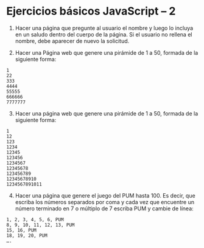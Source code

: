 # Ejercicios básicos JavaScript – 2

1. Hacer una página que pregunte al usuario el nombre y luego lo incluya en un saludo dentro del cuerpo de la página. Si el usuario no rellena el nombre, debe aparecer de nuevo la solicitud.

2. Hacer una Página web que genere una pirámide de 1 a 50, formada de la siguiente forma:

```
1 
22 
333 
4444 
55555 
666666 
7777777 
```

3. Hacer una página web que genere una pirámide de 1 a 50, formada de la siguiente forma: 
```
1 
12 
123 
1234 
12345 
123456 
1234567 
12345678 
123456789 
12345678910 
1234567891011 
```

4. Hacer una página que genere el juego del PUM hasta 100. Es decir, que escriba los números separados por coma y cada vez que encuentre un número terminado en 7 o múltiplo de 7 escriba PUM y cambie de línea:

```
1, 2, 3, 4, 5, 6, PUM
8, 9, 10, 11, 12, 13, PUM
15, 16, PUM
18, 19, 20, PUM
….
```  
